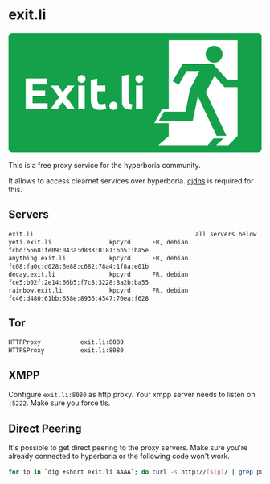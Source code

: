 exit.li
=======

![exit.li](/exit.png)

This is a free proxy service for the hyperboria community.

It allows to access clearnet services over hyperboria. [cjdns][1] is required for this.

[1]: https://github.com/cjdelisle/cjdns

Servers
-------

	exit.li                                             all servers below
    yeti.exit.li                kpcyrd      FR, debian  fcbd:5668:fe09:043a:d838:0181:6b51:ba5e
    anything.exit.li            kpcyrd      FR, debian  fc08:fa0c:d028:6e88:c682:78a4:1f8a:e01b
    decay.exit.li               kpcyrd      FR, debian  fce5:b02f:2e14:66b5:f7c8:3228:8a2b:ba55
    rainbow.exit.li             kpcyrd      FR, debian  fc46:d480:61bb:658e:8936:4547:70ea:f628

Tor
---

    HTTPProxy           exit.li:8080
    HTTPSProxy          exit.li:8080

XMPP
----

Configure `exit.li:8080` as http proxy. Your xmpp server needs to listen on `:5222`. Make sure you force tls.

Direct Peering
--------------

It's possible to get direct peering to the proxy servers. Make sure you're already connected to hyperboria or the following code won't work.

```sh
for ip in `dig +short exit.li AAAA`; do curl -s http://[$ip]/ | grep publicKey; done
```
